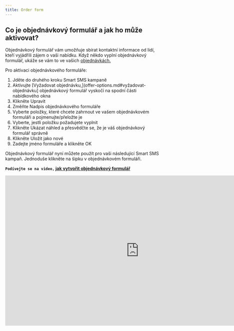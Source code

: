 ```yaml
---
title: Order form
---
```


## Co je objednávkový formulář a jak ho může aktivovat?
Objednávkový formulář vám umožňuje sbírat kontaktní informace od lidí, kteří vyjádřili zájem o vaši nabídku. Když někdo vyplní objednávkový formulář, ukáže se vám to ve vašich [objednávkách.](orders.md#kde-uvidím-objednávky-od-zákazníků)

Pro aktivaci objednávkového formuláře:
1.	Jděte do druhého kroku Smart SMS kampaně
2.	Aktivujte [Vyžadovat objednávku,](offer-options.md#vyžadovat-objednávku] objednávkový formulář vyskočí na spodní části nabídkového okna
3.	Klikněte Upravit
4.	Změňte Nadpis objednávkového formuláře
5.	Vyberte položky, které chcete zahrnout ve vašem objednávkovém formuláři a pojmenujte/přeložte je
6.	Vyberte, jestli položku požadujete vyplnit
7.	Klikněte Ukázat náhled a přesvědčte se, že je váš objednávkový formulář správně
8.	Klikněte Uložit jako nové
9.	Zadejte jméno formuláře a klikněte OK 

Objednávkový formulář nyní můžete použít pro vaši následující Smart SMS kampaň. Jednoduše klikněte na šipku v objednávkovém formuláři. 


**`Podívejte se na video,` [jak vytvořit objednávkový formulář](https://www.youtube.com/watch?v=La64WBFIYSw&list=PL3m8jKRwlM0sBQBzufy3AIATr4YzVRnu3&index=3)**

<iframe width="854" height="480" src="https://www.youtube.com/embed/La64WBFIYSw?list=PL3m8jKRwlM0sBQBzufy3AIATr4YzVRnu3" frameborder="0" allow="autoplay; encrypted-media" allowfullscreen></iframe>
